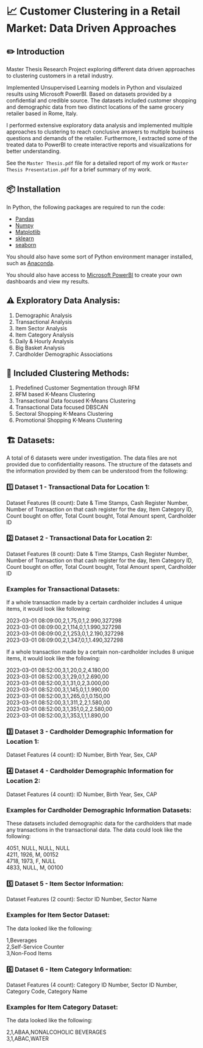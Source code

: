 # 📈 Customer Clustering in a Retail Market: Data Driven Approaches

## ✏️ Introduction

Master Thesis Research Project exploring different data driven approaches to clustering customers in a retail industry.

Implemented Unsupervised Learning models in Python and visulaized results using Microsoft PowerBI. Based on datasets provided by a confidential and credible source. The datasets included customer shopping and demographic data from two distinct locations of the same grocery retailer based in Rome, Italy.

I performed extensive exploratory data analysis and implemented multiple approaches to clustering to reach conclusive answers to multiple business questions and demands of the retailer. Furthermore, I extracted some of the treated data to PowerBI to create interactive reports and visualizations for better understanding.

See the `Master Thesis.pdf` file for a detailed report of my work or `Master Thesis Presentation.pdf` for a brief summary of my work.

## 📦 Installation

In Python, the following packages are required to run the code:

- [Pandas](https://pandas.pydata.org/)
- [Numpy](https://numpy.org/)
- [Matplotlib](https://matplotlib.org/)
- [sklearn](https://scikit-learn.org/stable/)
- [seaborn](https://seaborn.pydata.org/)

You should also have some sort of Python environment manager installed, such as [Anaconda](https://www.anaconda.com/).

You should also have access to [Microsoft PowerBI](https://www.microsoft.com/en-us/power-platform/products/power-bi/) to create your own dashboards and view my results.

## ⚠ Exploratory Data Analysis:

1. Demographic Analysis
2. Transactional Analysis
3. Item Sector Analysis
4. Item Category Analysis
5. Daily & Hourly Analysis
6. Big Basket Analysis
7. Cardholder Demographic Associations

## 🎯 Included Clustering Methods:

1. Predefined Customer Segmentation through RFM
2. RFM based K-Means Clustering
3. Transactional Data focused K-Means Clustering
4. Transactional Data focused DBSCAN
5. Sectoral Shopping K-Means Clustering
6. Promotional Shopping K-Means Clustering

## 🏗️ Datasets:

A total of 6 datasets were under investigation. The data files are not provided due to confidentiality reasons. The structure of the datasets and the information provided by them can be understood from the following:

### 1️⃣ Dataset 1 - Transactional Data for Location 1:
Dataset Features (8 count): Date & Time Stamps, Cash Register Number, Number of Transaction on that cash register for the day, Item Category ID, Count bought on offer, Total Count bought, Total Amount spent, Cardholder ID

### 2️⃣ Dataset 2 - Transactional Data for Location 2:
Dataset Features (8 count): Date & Time Stamps, Cash Register Number, Number of Transaction on that cash register for the day, Item Category ID, Count bought on offer, Total Count bought, Total Amount spent, Cardholder ID

### Examples for Transactional Datasets:
If a whole transaction made by a certain cardholder includes 4 unique items, it would look like following:  
  
2023-03-01 08:09:00,2,1,75,0,1,2.990,327298  
2023-03-01 08:09:00,2,1,114,0,1,1.990,327298  
2023-03-01 08:09:00,2,1,253,0,1,2.190,327298  
2023-03-01 08:09:00,2,1,347,0,1,1.490,327298  

If a whole transaction made by a certain non-cardholder includes 8 unique items, it would look like the following:  

2023-03-01 08:52:00,3,1,20,0,2,4.180,00  
2023-03-01 08:52:00,3,1,29,0,1,2.690,00  
2023-03-01 08:52:00,3,1,31,0,2,3.000,00  
2023-03-01 08:52:00,3,1,145,0,1,1.990,00  
2023-03-01 08:52:00,3,1,265,0,1,0.150,00  
2023-03-01 08:52:00,3,1,311,2,2,1.580,00  
2023-03-01 08:52:00,3,1,351,0,2,2.580,00  
2023-03-01 08:52:00,3,1,353,1,1,1.890,00  

### 3️⃣ Dataset 3 - Cardholder Demographic Information for Location 1:
Dataset Features (4 count): ID Number, Birth Year, Sex, CAP

### 4️⃣ Dataset 4 - Cardholder Demographic Information for Location 2:
Dataset Features (4 count): ID Number, Birth Year, Sex, CAP

### Examples for Cardholder Demographic Information Datasets:
These datasets included demographic data for the cardholders that made any transactions in the transactional data. The data could look like the following:  
  
4051, NULL, NULL, NULL  
4211, 1926, M, 00152  
4718, 1973, F, NULL  
4833, NULL, M, 00100  

### 5️⃣ Dataset 5 - Item Sector Information:
Dataset Features (2 count): Sector ID Number, Sector Name

### Examples for Item Sector Dataset:
The data looked like the following:  

1,Beverages  
2,Self-Service Counter  
3,Non-Food Items  

### 6️⃣ Dataset 6 - Item Category Information:
Dataset Features (4 count): Category ID Number, Sector ID Number, Category Code, Category Name

### Examples for Item Category Dataset:
The data looked like the following:  
  
2,1,ABAA,NONALCOHOLIC BEVERAGES  
3,1,ABAC,WATER  
